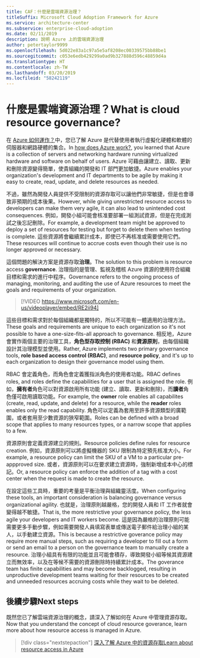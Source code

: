 ```yaml
---
title: CAF：什麼是雲端資源治理？
titleSuffix: Microsoft Cloud Adoption Framework for Azure
ms.service: architecture-center
ms.subservice: enterprise-cloud-adoption
ms.date: 02/11/2019
description: 說明 Azure 上的雲端資源治理
author: petertaylor9999
ms.openlocfilehash: 5d022e83a1c97a5e5af8208ec00339575bb88be1
ms.sourcegitcommit: c053e6edb429299a0ad9b327888d596c48859d4a
ms.translationtype: HT
ms.contentlocale: zh-TW
ms.lasthandoff: 03/20/2019
ms.locfileid: "58242119"
---
```

<!-- markdownlint-disable MD026 -->

# <a name="what-is-cloud-resource-governance"></a><span data-ttu-id="7914b-103">什麼是雲端資源治理？</span><span class="sxs-lookup"><span data-stu-id="7914b-103">What is cloud resource governance?</span></span>

<span data-ttu-id="7914b-104">在 [Azure 如何運作？](what-is-azure.md)中，您已了解 Azure 是代替使用者執行虛擬化硬體和軟體的伺服器和網路硬體的集合。</span><span class="sxs-lookup"><span data-stu-id="7914b-104">In [how does Azure work?](what-is-azure.md), you learned that Azure is a collection of servers and networking hardware running virtualized hardware and software on behalf of users.</span></span> <span data-ttu-id="7914b-105">Azure 可藉由讓建立、讀取、更新和刪除資源變得簡單，使貴組織的開發和 IT 部門更加敏捷。</span><span class="sxs-lookup"><span data-stu-id="7914b-105">Azure enables your organization's development and IT departments to be agile by making it easy to create, read, update, and delete resources as needed.</span></span>

<span data-ttu-id="7914b-106">不過，雖然為開發人員提供不受限制的資源存取可以讓他們非常敏捷，但是也會導致非預期的成本後果。</span><span class="sxs-lookup"><span data-stu-id="7914b-106">However, while giving unrestricted resource access to developers can make them very agile, it can also lead to unintended cost consequences.</span></span> <span data-ttu-id="7914b-107">例如，開發小組可能會核准要部署一組測試資源，但是在完成測試之後忘記刪除。</span><span class="sxs-lookup"><span data-stu-id="7914b-107">For example, a development team might be approved to deploy a set of resources for testing but forget to delete them when testing is complete.</span></span> <span data-ttu-id="7914b-108">這些資源將會繼續累計成本，即使已不再核准或需要使用它們。</span><span class="sxs-lookup"><span data-stu-id="7914b-108">These resources will continue to accrue costs even though their use is no longer approved or necessary.</span></span>

<span data-ttu-id="7914b-109">這個問題的解決方案是資源存取**治理**。</span><span class="sxs-lookup"><span data-stu-id="7914b-109">The solution to this problem is resource access **governance**.</span></span> <span data-ttu-id="7914b-110">治理指的是管理、監視及稽核 Azure 資源的使用符合組織目標和需求的進行中程序。</span><span class="sxs-lookup"><span data-stu-id="7914b-110">Governance refers to the ongoing process of managing, monitoring, and auditing the use of Azure resources to meet the goals and requirements of your organization.</span></span>

<!-- markdownlint-disable MD034 -->

> [!VIDEO https://www.microsoft.com/en-us/videoplayer/embed/RE2ii94]

<!-- markdownlint-enable MD034 -->

<span data-ttu-id="7914b-111">這些目標和需求對於每個組織都是獨特的，所以不可能有一體適用的治理方法。</span><span class="sxs-lookup"><span data-stu-id="7914b-111">These goals and requirements are unique to each organization so it's not possible to have a one-size-fits-all approach to governance.</span></span> <span data-ttu-id="7914b-112">相反地，Azure 會實作兩個主要的治理工具，**角色型存取控制 (RBAC)** 和**資源原則**，由每個組織設計其治理模型並使用。</span><span class="sxs-lookup"><span data-stu-id="7914b-112">Rather, Azure implements two primary governance tools, **role based access control (RBAC)**, and **resource policy**, and it's up to each organization to design their governance model using them.</span></span>

<span data-ttu-id="7914b-113">RBAC 會定義角色，而角色會定義獲指派角色的使用者功能。</span><span class="sxs-lookup"><span data-stu-id="7914b-113">RBAC defines roles, and roles define the capabilities for a user that is assigned the role.</span></span> <span data-ttu-id="7914b-114">例如，**擁有者**角色可以對資源啟用所有功能 (建立、讀取、更新和刪除)，而**讀者**角色僅可啟用讀取功能。</span><span class="sxs-lookup"><span data-stu-id="7914b-114">For example, the **owner** role enables all capabilites (create, read, update, and delete) for a resource, while the  **reader** roles enables only the read capability.</span></span> <span data-ttu-id="7914b-115">角色可以定義為套用至許多資源類型的廣範圍，或者套用至少數資源的狹窄範圍。</span><span class="sxs-lookup"><span data-stu-id="7914b-115">Roles can be defined with a broad scope that applies to many resources types, or a narrow scope that applies to a few.</span></span>

<span data-ttu-id="7914b-116">資源原則會定義資源建立的規則。</span><span class="sxs-lookup"><span data-stu-id="7914b-116">Resource policies define rules for resource creation.</span></span> <span data-ttu-id="7914b-117">例如，資源原則可以將虛擬機器的 SKU 限制為特定預先核准大小。</span><span class="sxs-lookup"><span data-stu-id="7914b-117">For example, a resource policy can limit the SKU of a VM to a particular pre-appproved size.</span></span> <span data-ttu-id="7914b-118">或者，資源原則可以在要求建立資源時，強制新增成本中心的標記。</span><span class="sxs-lookup"><span data-stu-id="7914b-118">Or, a resource policy can enforce the addition of a tag with a cost center when the request is made to create the resource.</span></span>

<span data-ttu-id="7914b-119">在設定這些工具時，重要的考量是平衡治理與組織靈活度。</span><span class="sxs-lookup"><span data-stu-id="7914b-119">When configuring these tools, an important consideration is balancing governance versus organizational agility.</span></span> <span data-ttu-id="7914b-120">也就是，治理原則越嚴格，您的開發人員和 IT 工作者就會變得越不敏捷。</span><span class="sxs-lookup"><span data-stu-id="7914b-120">That is, the more restrictive your governance policy, the less agile your developers and IT workers become.</span></span> <span data-ttu-id="7914b-121">這是因為嚴格的治理原則可能需要更多手動步驟，例如需要開發人員填寫表單或傳送電子郵件給治理小組的某人，以手動建立資源。</span><span class="sxs-lookup"><span data-stu-id="7914b-121">This is because a restrictive goverance policy may require more manual steps, such as requiring a developer to fill out a form or send an email to a person on the governance team to manually create a resource.</span></span> <span data-ttu-id="7914b-122">治理小組具有有限的功能並且可能會積存，導致開發小組等候其資源建立而無效率，以及在等候不需要的資源刪除時持續累計成本。</span><span class="sxs-lookup"><span data-stu-id="7914b-122">The goverance team has finite capabilities and may become backlogged, resulting in unproductive development teams waiting for their resources to be created and unneeded resources accruing costs while they wait to be deleted.</span></span>

## <a name="next-steps"></a><span data-ttu-id="7914b-123">後續步驟</span><span class="sxs-lookup"><span data-stu-id="7914b-123">Next steps</span></span>

<span data-ttu-id="7914b-124">既然您已了解雲端資源治理的概念，請深入了解如何在 Azure 中管理資源存取。</span><span class="sxs-lookup"><span data-stu-id="7914b-124">Now that you understand the concept of cloud resource goverance, learn more about how resource access is managed in Azure.</span></span>

> [!div class="nextstepaction"]
> [<span data-ttu-id="7914b-125">深入了解 Azure 中的資源存取</span><span class="sxs-lookup"><span data-stu-id="7914b-125">Learn about resource access in Azure</span></span>](azure-resource-access.md)
